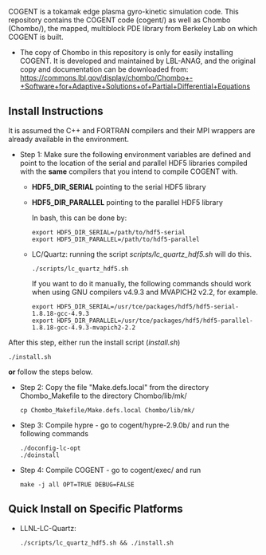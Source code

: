 COGENT is a tokamak edge plasma gyro-kinetic simulation code. 
This repository contains the COGENT code (cogent/) as well as
Chombo (Chombo/), the mapped, multiblock PDE library from 
Berkeley Lab on which COGENT is built.

- The copy of Chombo in this repository is only for easily
  installing COGENT. It is developed and maintained by 
  LBL-ANAG, and the original copy and documentation can be
  downloaded from: 
  https://commons.lbl.gov/display/chombo/Chombo+-+Software+for+Adaptive+Solutions+of+Partial+Differential+Equations

Install Instructions
--------------------

It is assumed the C++ and FORTRAN compilers and their MPI wrappers are already
available in the environment.

- Step 1: Make sure the following environment variables are defined and point
  to the location of the serial and parallel HDF5 libraries compiled with
  the **same** compilers that you intend to compile COGENT with.
  - **HDF5_DIR_SERIAL** pointing to the serial HDF5 library
  - **HDF5_DIR_PARALLEL** pointing to the parallel HDF5 library

    In bash, this can be done by:
  
        export HDF5_DIR_SERIAL=/path/to/hdf5-serial
        export HDF5_DIR_PARALLEL=/path/to/hdf5-parallel

  - LC/Quartz: running the script *scripts/lc_quartz_hdf5.sh* will do
    this. 

        ./scripts/lc_quartz_hdf5.sh
    
    If you want to do it manually, the following commands should work
    when using GNU compilers v4.9.3 and MVAPICH2 v2.2, for example.

        export HDF5_DIR_SERIAL=/usr/tce/packages/hdf5/hdf5-serial-1.8.18-gcc-4.9.3
        export HDF5_DIR_PARALLEL=/usr/tce/packages/hdf5/hdf5-parallel-1.8.18-gcc-4.9.3-mvapich2-2.2

After this step, either run the install script (*install.sh*) 

    ./install.sh

**or** follow the steps below.

- Step 2: Copy the file "Make.defs.local" from the directory Chombo_Makefile to
  the directory Chombo/lib/mk/

      cp Chombo_Makefile/Make.defs.local Chombo/lib/mk/

- Step 3: Compile hypre - go to cogent/hypre-2.9.0b/ and run the following commands

      ./doconfig-lc-opt
      ./doinstall

- Step 4: Compile COGENT - go to cogent/exec/ and run

      make -j all OPT=TRUE DEBUG=FALSE

Quick Install on Specific Platforms
-----------------------------------

- LLNL-LC-Quartz:

      ./scripts/lc_quartz_hdf5.sh && ./install.sh

